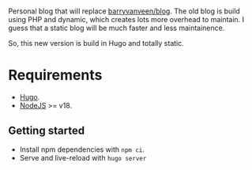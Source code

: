 # 

Personal blog that will replace [barryvanveen/blog](https://github.com/barryvanveen/blog/). The old blog is build using PHP and dynamic, which creates lots more overhead to maintain. I guess that a static blog will be much faster and less maintainence.

So, this new version is build in Hugo and totally static.

# Requirements

* [Hugo](https://gohugo.io/installation/).
* [NodeJS](https://nodejs.org/en) >= v18.

## Getting started

* Install npm dependencies with `npm ci`.
* Serve and live-reload with `hugo server`